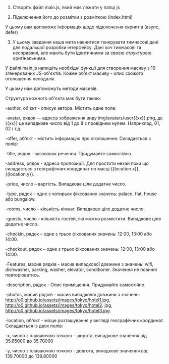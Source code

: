 1. Створіть файл main.js, який має лежати у папці js

2. Підключення його до розмітки з розміткою (index.html)

У цьому вам допоможе інформація щодо підключення скриптів (async, defer)

3. У цьому завдання наша мета навчитися генерувати тимчасові дані для подальшої розробки інтерфейсу. Дані хоч тимчасові та несправжні, але мають бути ідентичними за своєю структурою оригінальними.

У файлі main.js напишіть необхідні функції для створення масиву з 10 згенерованих JS-об'єктів. Кожен об'єкт масиву - опис схожого оголошення неподалік.

У цьому нам допоможуть методи масивів.

Структура кожного об'єкта має бути такою:


-author, об'єкт - описує автора. Містить одне поле:

-avatar, рядок — адреса зображення виду img/avatars/user{{xx}}.png, де {{xx}} це випадкове число від 1 до 8 з провідним нулем. Наприклад, 01, 02 і т.д.

-offer, об'єкт - містить інформацію про оголошення. Складається з полів:

-title, рядок - заголовок речення. Придумайте самостійно.

-address, рядок - адреса пропозиції. Для простоти нехай поки що складається з географічних координат по масці {{location.x}}, {{location.y}}.

-price, число – вартість. Випадкове ціле додатне число.

-type, рядок – одне з чотирьох фіксованих значень: palace, flat, house або bungalow.

-rooms, число – кількість кімнат. Випадкове ціле додатне число.

-guests, число - кількість гостей, які можна розмістити. Випадкове ціле додатне число.

-checkin, рядок – одне з трьох фіксованих значень: 12:00, 13:00 або 14:00.

-checkout, рядок – одне з трьох фіксованих значень: 12:00, 13:00 або 14:00.

-Features, масив рядків - масив випадкової довжини з значень: wifi, dishwasher, parking, washer, elevator, conditioner. Значення не повинні повторюватись.

-description, рядок - Опис приміщення. Придумайте самостійно.

-photos, масив рядків - масив випадкової довжини з значень: http://o0.github.io/assets/images/tokyo/hotel1.jpg, http://o0.github.io/assets/images/tokyo/hotel2. jpg, http://o0.github.io/assets/images/tokyo/hotel3.jpg.

-location, об'єкт - місце розташування у вигляді географічних координат. Складається із двох полів:

-x, число з плаваючою точкою - широта, випадкове значення від 35.65000 до 35.70000

-y, число з плаваючою точкою - довгота, випадкове значення від 139.70000 до 139.80000